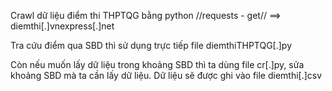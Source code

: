 Crawl dữ liệu điểm thi THPTQG bằng python //requests - get// 
==> diemthi[.]vnexpress[.]net


Tra cứu điểm qua SBD thì sử dụng trực tiếp file diemthiTHPTQG[.]py

Còn nếu muốn lấy dữ liệu trong khoảng SBD thì ta dùng file cr[.]py, sửa khoảng SBD mà ta cần lấy dữ liệu. Dữ liệu sẽ được ghi vào file diemthi[.]csv